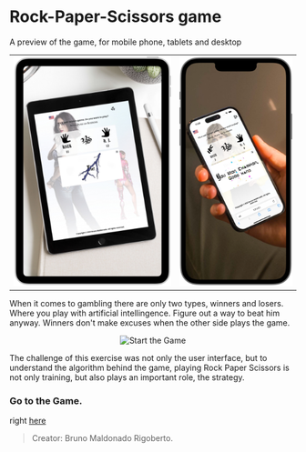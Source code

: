 # Rock-Paper-Scissors game

A preview of the game, for mobile phone, tablets and desktop

<!-- <p align="center">
  <img src="./assets/rps.gif" alt="animated">
</p> -->
<table>
  <tr>
    <!-- <td valign="top"><img src="./assets/tablet.PNG" alt="tablet"></td> -->
    <!-- <td valign="top"><img src="./assets/simulator1.PNG" alt="tablet"></td> -->
    <td valign="top"><img src="./assets/tablet.PNG" alt="tablet"></td>
    <td valign="top"><img src="./assets/mob.PNG" alt="mobile"></td>
  </tr>
</table>

When it comes to gambling there are only two types, winners and losers. Where you play with artificial intellingence. Figure out a way to beat him anyway. Winners don't make excuses when the other side plays the game.

<p align = "center">
  <img src="./assets/desk.PNG" alt="Start the Game">
</p>

The challenge of this exercise was not only the user interface, but to understand the algorithm behind the game, playing Rock Paper Scissors is not only training, but also plays an important role, the strategy.

### Go to the Game.

<p>right <a href="https://brunomaldonado.github.io/App/" target="_blank">here</a></p>

> Creator: Bruno Maldonado Rigoberto.
